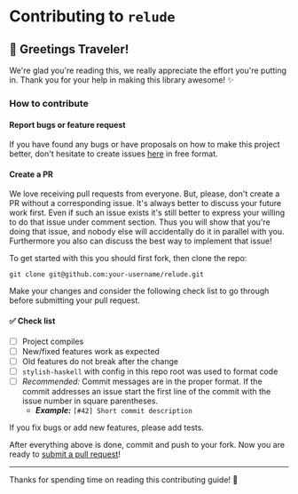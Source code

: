 # Contributing to `relude`

## :wave: Greetings Traveler!

We're glad you're reading this, we really appreciate the effort you're
putting in. Thank you for your help in making this library awesome! :sparkles:

### How to contribute

#### Report bugs or feature request

If you have found any bugs or have proposals on how to make this project better,
don't hesitate to create issues
[here](https://github.com/kowainik/relude/issues/new) in free format.

#### Create a PR

We love receiving pull requests from everyone. But, please, don't create a PR
without a corresponding issue. It's always better to discuss your future
work first. Even if such an issue exists it's still better to express your willing
to do that issue under comment section. Thus you will show that you're doing
that issue, and nobody else will accidentally do it in parallel with you. Furthermore you
also can discuss the best way to implement that issue!

To get started with this you should first fork, then clone the repo:

    git clone git@github.com:your-username/relude.git

Make your changes and consider the following check list to go through before submitting your pull request.

#### :white_check_mark: Check list

- [ ] Project compiles
- [ ] New/fixed features work as expected
- [ ] Old features do not break after the change
- [ ] `stylish-haskell` with config in this repo root was used to format code
- [ ] _Recommended:_ Commit messages are in the proper format. If the commit
  addresses an issue start the first line of the commit with the issue number in
  square parentheses.
  + **_Example:_** `[#42] Short commit description`

If you fix bugs or add new features, please add tests.

After everything above is done, commit and push to your fork.
Now you are ready to [submit a pull request][pr]!

----------
Thanks for spending time on reading this contributing guide! :sparkling_heart:

[pr]: https://github.com/kowainik/relude/compare/
